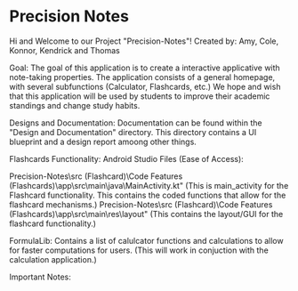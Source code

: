 # Precision Notes

Hi and Welcome to our Project "Precision-Notes"!
Created by: Amy, Cole, Konnor, Kendrick and Thomas


Goal: 
The goal of this application is to create a interactive applicative with note-taking properties. The application consists of a general homepage, with several subfunctions (Calculator, Flashcards, etc.)
We hope and wish that this application will be used by students to improve their academic standings and change study habits.


Designs and Documentation:
Documentation can be found within the "Design and Documentation" directory. This directory contains a UI blueprint and a design report amoong other things.


Flashcards Functionality:
  Android Studio Files (Ease of Access):

  Precision-Notes\src (Flashcard)\Code Features (Flashcards)\app\src\main\java\MainActivity.kt" (This is main_activity for the Flashcard functionality. This contains the coded functions that allow for the flashcard mechanisms.)
  Precision-Notes\src (Flashcard)\Code Features (Flashcards)\app\src\main\res\layout"  (This contains the layout/GUI for the flashcard functionality.)


FormulaLib:
  Contains a list of calulcator functions and calculations to allow for faster computations for users. (This will work in conjuction with the calculation application.)

Important Notes:

